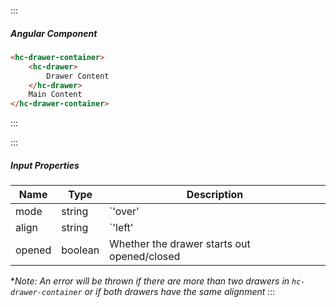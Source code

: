 :::

##### Angular Component

```html
<hc-drawer-container>
    <hc-drawer>
        Drawer Content
    </hc-drawer>
    Main Content
</hc-drawer-container>
```

:::

:::

##### Input Properties

| Name   | Type    | Description                                 |
| ------ | ------- | ------------------------------------------- |
| mode   | string  | `'over' | 'push'` (default: 'push')         |
| align  | string  | `'left' | 'right'` (default: 'left')        |
| opened | boolean | Whether the drawer starts out opened/closed |

\*_Note: An error will be thrown if there are more than two drawers in `hc-drawer-container` or if both drawers have the same alignment_
:::
